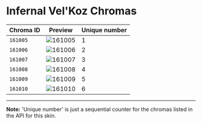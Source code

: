 # Infernal Vel'Koz Chromas

| Chroma ID | Preview | Unique number |
|---|---|---|
| `161005` | ![161005](https://raw.communitydragon.org/latest/plugins/rcp-be-lol-game-data/global/default/v1/champion-chroma-images/161/161005.png) | 1 |
| `161006` | ![161006](https://raw.communitydragon.org/latest/plugins/rcp-be-lol-game-data/global/default/v1/champion-chroma-images/161/161006.png) | 2 |
| `161007` | ![161007](https://raw.communitydragon.org/latest/plugins/rcp-be-lol-game-data/global/default/v1/champion-chroma-images/161/161007.png) | 3 |
| `161008` | ![161008](https://raw.communitydragon.org/latest/plugins/rcp-be-lol-game-data/global/default/v1/champion-chroma-images/161/161008.png) | 4 |
| `161009` | ![161009](https://raw.communitydragon.org/latest/plugins/rcp-be-lol-game-data/global/default/v1/champion-chroma-images/161/161009.png) | 5 |
| `161010` | ![161010](https://raw.communitydragon.org/latest/plugins/rcp-be-lol-game-data/global/default/v1/champion-chroma-images/161/161010.png) | 6 |

---

**Note:** 'Unique number' is just a sequential counter for the chromas listed in the API for this skin.